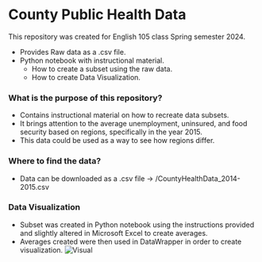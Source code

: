 # County Public Health Data
This repository was created for English 105 class Spring semester 2024.
- Provides Raw data as a .csv file.
- Python notebook with instructional material.
   - How to create a subset using the raw data.
   - How to create Data Visualization.
 
### **What is the purpose of this repository?**
- Contains instructional material on how to recreate data subsets.
- It brings attention to the average unemployment, uninsured, and food security based on regions, specifically in the year 2015.
- This data could be used as a way to see how regions differ.

### **Where to find the data?**
- Data can be downloaded as a .csv file -> /CountyHealthData_2014-2015.csv

### **Data Visualization**
- Subset was created in Python notebook using the instructions provided and slightly altered in Microsoft Excel to create averages. 
- Averages created were then used in DataWrapper in order to create visualization.
![Visual](https://drive.google.com/file/d/1FMXHr6UqGoNH4-pfD1qxLGDV8rN-sQPB/view?usp=sharing)

